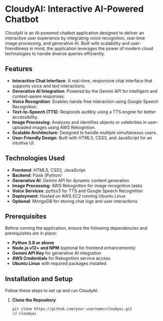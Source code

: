 # CloudyAI: Interactive AI-Powered Chatbot

CloudyAI is an AI-powered chatbot application designed to deliver an interactive user experience by integrating voice recognition, real-time image processing, and generative AI. Built with scalability and user-friendliness in mind, the application leverages the power of modern cloud technologies to handle diverse queries efficiently.

## Features

- **Interactive Chat Interface**: A real-time, responsive chat interface that supports voice and text interactions.
- **Generative AI Integration**: Powered by the Gemini API for intelligent and context-aware responses.
- **Voice Recognition**: Enables hands-free interaction using Google Speech Recognition.
- **Text-to-Speech (TTS)**: Responds audibly using a TTS engine for better accessibility.
- **Image Processing**: Analyzes and identifies objects or celebrities in user-uploaded images using AWS Rekognition.
- **Scalable Architecture**: Designed to handle multiple simultaneous users.
- **User-Friendly Design**: Built with HTML5, CSS3, and JavaScript for an intuitive UI.

## Technologies Used

- **Frontend**: HTML5, CSS3, JavaScript
- **Backend**: Flask (Python)
- **Generative AI**: Gemini API for dynamic content generation
- **Image Processing**: AWS Rekognition for image recognition tasks
- **Voice Services**: pyttsx3 for TTS and Google Speech Recognition
- **Deployment**: Hosted on AWS EC2 running Ubuntu Linux
- **Optional**: MongoDB for storing chat logs and user interactions

## Prerequisites

Before running the application, ensure the following dependencies and prerequisites are in place:

- **Python 3.8 or above**
- **Node.js v12+ and NPM** (optional for frontend enhancements)
- **Gemini API Key** for generative AI integration
- **AWS Credentials** for Rekognition service access
- **Ubuntu Linux** with required packages installed

## Installation and Setup

Follow these steps to set up and run CloudyAI:

1. **Clone the Repository**
   ```bash
   git clone https://github.com/your-username/cloudyai.git
   cd cloudyai
